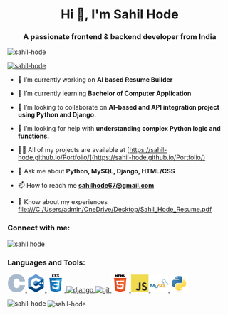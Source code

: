 <h1 align="center">Hi 👋, I'm Sahil Hode</h1>
<h3 align="center">A passionate frontend & backend developer from India</h3>

<p align="left"> <img src="https://komarev.com/ghpvc/?username=sahil-hode&label=Profile%20views&color=0e75b6&style=flat" alt="sahil-hode" /> </p>

<p align="left"> <a href="https://github.com/ryo-ma/github-profile-trophy"><img src="https://github-profile-trophy.vercel.app/?username=sahil-hode" alt="sahil-hode" /></a> </p>

- 🔭 I’m currently working on **AI based Resume Builder**

- 🌱 I’m currently learning **Bachelor of Computer Application**

- 👯 I’m looking to collaborate on **AI-based and API integration project using Python and Django.**

- 🤝 I’m looking for help with **understanding complex Python logic and functions.**

- 👨‍💻 All of my projects are available at [https://sahil-hode.github.io/Portfolio/](https://sahil-hode.github.io/Portfolio/)

- 💬 Ask me about **Python, MySQL, Django, HTML/CSS**

- 📫 How to reach me **sahilhode67@gmail.com**

- 📄 Know about my experiences [file:///C:/Users/admin/OneDrive/Desktop/Sahil_Hode_Resume.pdf](file:///C:/Users/admin/OneDrive/Desktop/Sahil_Hode_Resume.pdf)

<h3 align="left">Connect with me:</h3>
<p align="left">
<a href="https://linkedin.com/in/sahil hode" target="blank"><img align="center" src="https://raw.githubusercontent.com/rahuldkjain/github-profile-readme-generator/master/src/images/icons/Social/linked-in-alt.svg" alt="sahil hode" height="30" width="40" /></a>
</p>

<h3 align="left">Languages and Tools:</h3>
<p align="left"> <a href="https://www.cprogramming.com/" target="_blank" rel="noreferrer"> <img src="https://raw.githubusercontent.com/devicons/devicon/master/icons/c/c-original.svg" alt="c" width="40" height="40"/> </a> <a href="https://www.w3schools.com/cpp/" target="_blank" rel="noreferrer"> <img src="https://raw.githubusercontent.com/devicons/devicon/master/icons/cplusplus/cplusplus-original.svg" alt="cplusplus" width="40" height="40"/> </a> <a href="https://www.w3schools.com/css/" target="_blank" rel="noreferrer"> <img src="https://raw.githubusercontent.com/devicons/devicon/master/icons/css3/css3-original-wordmark.svg" alt="css3" width="40" height="40"/> </a> <a href="https://www.djangoproject.com/" target="_blank" rel="noreferrer"> <img src="https://cdn.worldvectorlogo.com/logos/django.svg" alt="django" width="40" height="40"/> </a> <a href="https://git-scm.com/" target="_blank" rel="noreferrer"> <img src="https://www.vectorlogo.zone/logos/git-scm/git-scm-icon.svg" alt="git" width="40" height="40"/> </a> <a href="https://www.w3.org/html/" target="_blank" rel="noreferrer"> <img src="https://raw.githubusercontent.com/devicons/devicon/master/icons/html5/html5-original-wordmark.svg" alt="html5" width="40" height="40"/> </a> <a href="https://developer.mozilla.org/en-US/docs/Web/JavaScript" target="_blank" rel="noreferrer"> <img src="https://raw.githubusercontent.com/devicons/devicon/master/icons/javascript/javascript-original.svg" alt="javascript" width="40" height="40"/> </a> <a href="https://www.mysql.com/" target="_blank" rel="noreferrer"> <img src="https://raw.githubusercontent.com/devicons/devicon/master/icons/mysql/mysql-original-wordmark.svg" alt="mysql" width="40" height="40"/> </a> <a href="https://www.python.org" target="_blank" rel="noreferrer"> <img src="https://raw.githubusercontent.com/devicons/devicon/master/icons/python/python-original.svg" alt="python" width="40" height="40"/> </a> </p>

<p><img align="left" src="https://github-readme-stats.vercel.app/api/top-langs?username=sahil-hode&show_icons=true&locale=en&layout=compact" alt="sahil-hode" /></p>

<p>&nbsp;<img align="center" src="https://github-readme-stats.vercel.app/api?username=sahil-hode&show_icons=true&locale=en" alt="sahil-hode" /></p>
